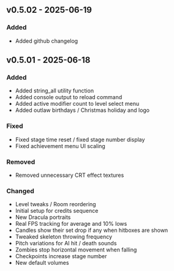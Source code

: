## v0.5.02 - 2025-06-19

### Added
- Added github changelog

## v0.5.01 - 2025-06-18

### Added
- Added string_all utility function
- Added console output to reload command
- Added active modifier count to level select menu
- Added outlaw birthdays / Christmas holiday and logo

### Fixed
- Fixed stage time reset / fixed stage number display
- Fixed achievement menu UI scaling

### Removed
- Removed unnecessary CRT effect textures

### Changed
- Level tweaks / Room reordering
- Initial setup for credits sequence
- New Dracula portraits
- Real FPS tracking for average and 10% lows
- Candles show their set drop if any when hitboxes are shown
- Tweaked skeleton throwing frequency
- Pitch variations for AI hit / death sounds
- Zombies stop horizontal movement when falling
- Checkpoints increase stage number
- New default volumes
